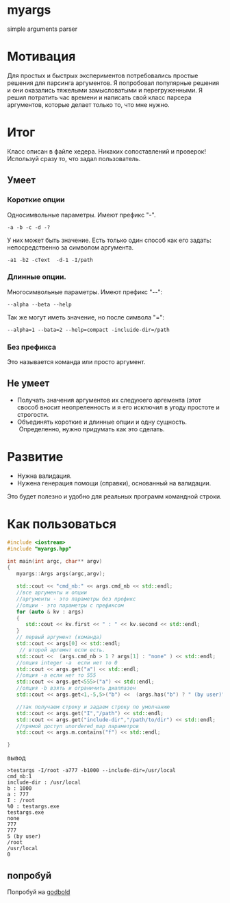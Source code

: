 # myargs
simple arguments parser

# Мотивация
Для простых и быстрых экспериментов потребовались простые решения для парсинга аргументов.
Я попробовал популярные решения и они оказались тяжелыми замысловатыми и перегруженными.
Я решил потратить час времени и написать свой класс парсера аргументов, которые делает только то, что мне нужно.

# Итог
Класс описан в файле хедера.
Никаких сопоставлений и проверок! Используй сразу то, что задал пользователь.
## Умеет
### Короткие опции
Односимвольные параметры. Имеют префикс "-".

```
-a -b -c -d -?
```

У них может быть значение. Есть только один способ как его задать: непосредственно за символом аргумента.

```
-a1 -b2 -cText  -d-1 -I/path
```

### Длинные опции. 
Многосимвольные параметры. Имеют префикс "--":

```
--alpha --beta --help
```

Так же могут иметь значение, но после символа "=":

```
--alpha=1 --bata=2 --help=compact -incluide-dir=/path
```

### Без префикса
Это называется команда или просто аргумент.

## Не умеет
* Получать значения аргументов их следуюего аргемента (этот свособ вносит неопреленность и я его исключил в угоду простоте и строгости.
* Объединять короткие и длинные опции и одну сущность.  Определенно, нужно придумать как это сделать.

# Развитие
* Нужна валидация.
* Нужена генерация помощи (справки), основанный на валидации. 

Это будет полезно и удобно для реальных программ командной строки.

# Как пользоваться

```c++
#include <iostream>
#include "myargs.hpp"

int main(int argc, char** argv)
{
   myargs::Args args(argc,argv);

   std::cout << "cmd_nb:" << args.cmd_nb << std::endl;
   //все аргументы и опции
   //аргументы - это параметры без префикс
   //опции - это параметры с префиксом
   for (auto & kv : args)
   {
      std::cout << kv.first << " : " << kv.second << std::endl;
   }
   // первый аргумент (команда)
   std::cout << args[0] << std::endl;
    // второй аргемнт если есть.
   std::cout <<  (args.cmd_nb > 1 ? args[1] : "none" ) << std::endl;
   //опция integer -a  если нет то 0
   std::cout << args.get("a") << std::endl;
   //опция -a если нет то 555
   std::cout << args.get<555>("a") << std::endl;
   //опция -b взять и ограничить диаппазон
   std::cout << args.get<1,-5,5>("b") <<  (args.has("b") ? " (by user)" : " (default value is 1)"  )  << std::endl;

   //так получаем строку и задаем строку по умолчанию
   std::cout << args.get("I","/path") << std::endl;
   std::cout << args.get("include-dir","/path/to/dir") << std::endl;
   //прямой доступ unordered_map параметров
   std::cout << args.m.contains("f") << std::endl;

}
```

вывод

```bush
>testargs -I/root -a777 -b1000 --include-dir=/usr/local
cmd_nb:1
include-dir : /usr/local
b : 1000
a : 777
I : /root
%0 : testargs.exe
testargs.exe
none
777
777
5 (by user)
/root
/usr/local
0
```
## попробуй
Попробуй на [godbold](https://godbolt.org/z/Pnbvd1exh)
